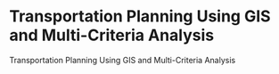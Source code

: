 # Transportation Planning Using GIS and Multi-Criteria Analysis
Transportation Planning Using GIS and Multi-Criteria Analysis
